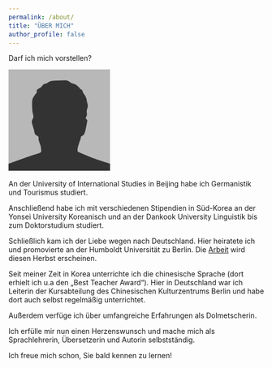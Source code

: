 ```yaml
---
permalink: /about/
title: "ÜBER MICH"
author_profile: false
---
```


Darf ich mich vorstellen?

![bio-photo](/assets/images/bio-photo.jpg)

An der University of International Studies in Beijing habe ich Germanistik und Tourismus studiert.

Anschließend habe ich mit verschiedenen Stipendien in Süd-Korea an der Yonsei University Koreanisch und an der Dankook University Linguistik bis zum Doktorstudium studiert.

Schließlich kam ich der Liebe wegen nach Deutschland. Hier heiratete ich und promovierte an der Humboldt Universität zu Berlin. Die [Arbeit](https://www.peterlang.com/view/title/19430) wird diesen Herbst erscheinen.

Seit meiner Zeit in Korea unterrichte ich die chinesische Sprache (dort erhielt ich u.a den „Best Teacher Award“).  Hier in Deutschland war ich Leiterin der Kursabteilung des Chinesischen Kulturzentrums Berlin und habe dort auch selbst regelmäßig unterrichtet.

Außerdem verfüge ich über umfangreiche Erfahrungen als Dolmetscherin.

Ich erfülle mir nun einen Herzenswunsch und mache mich als Sprachlehrerin, Übersetzerin und Autorin selbstständig.

Ich freue mich schon, Sie bald kennen zu lernen!
